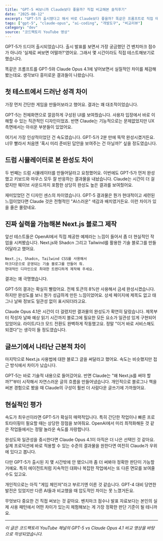 ```yaml
---
title: "GPT-5 써보니까 Claude보다 좋을까? 직접 비교해본 솔직후기"
date: "2025-08-12"
excerpt: "GPT-5가 출시됐다고 해서 바로 Claude보다 좋을까? 똑같은 프롬프트로 직접 테스트해본 솔직한 후기"
tags: ["gpt-5", "claude-opus", "ai-coding", "개발도구", "비교리뷰"]
category: "dev"
source: "코드팩토리 YouTube 영상"
---
```


GPT-5가 드디어 출시되었습니다. 출시 발표를 보면서 가장 궁금했던 건 벤치마크 점수가 아니라 '실제로 써보면 어떨까?'였어요. 그래서 몇 시간이라도 직접 테스트해보기로 했습니다.

똑같은 프롬프트를 GPT-5와 Claude Opus 4.1에 넣어보면서 실질적인 차이를 체감해봤는데요. 생각보다 흥미로운 결과들이 나왔습니다.

## 첫 테스트에서 드러난 성격 차이

가장 먼저 간단한 게임을 만들어보라고 했어요. 결과는 꽤 대조적이었습니다.

GPT-5는 전체화면으로 깔끔하게 구성된 UI를 보여줬습니다. 사용자 입장에서 바로 이해할 수 있는 직관적인 디자인이었죠. 반면 Claude는 기능적으로는 문제없었지만 UX 측면에서는 아쉬운 부분들이 있었어요.

여기서 가장 인상적이었던 건 속도였습니다. GPT-5가 2분 만에 뚝딱 완성시켰거든요. 너무 빨라서 처음엔 '혹시 미리 준비된 답안을 보여주는 건 아닐까?' 싶을 정도였습니다.

## 드럼 시뮬레이터로 본 완성도 차이

두 번째는 드럼 시뮬레이터를 만들어달라고 요청했어요. 이번에도 GPT-5가 먼저 완성했고 키보드와 마우스 모두 잘 반응하는 결과물을 내놨습니다. Claude는 시간이 더 걸렸지만 웨이브 사운드까지 포함한 상당히 완성도 높은 결과를 보여줬어요.

재미있었던 건 디자인 센스의 차이였습니다. GPT-5 결과물은 뭔가 현대적이고 세련된 느낌이었다면 Claude 것은 전형적인 "AI스러운" 색감과 배치였거든요. 이런 차이가 있을 줄은 몰랐네요.

## 진짜 실력을 가늠해본 Next.js 블로그 제작

앞선 테스트들은 OpenAI에서 직접 제공한 예제라는 느낌이 들어서 좀 더 현실적인 작업을 시켜봤습니다. Next.js와 Shadcn 그리고 Tailwind를 활용한 기술 블로그를 만들어달라고 했어요.

```
Next.js, Shadcn, Tailwind CSS를 사용해서
마크다운으로 운영되는 기술 블로그를 만들어 줘.
현대적인 디자인으로 최대한 트렌디하게 제작해 주세요.
```

결과는 꽤 극명했습니다.

GPT-5의 결과는 확실히 빨랐어요. 전체 토큰의 8%만 사용해서 금세 완성시켰습니다. 하지만 완성도를 보니 뭔가 성급하게 만든 느낌이었어요. 상세 페이지에 제목도 없고 태그나 날짜 정보도 일관성 없이 표시되더라고요.

Claude Opus 4.1은 시간이 더 걸렸지만 결과물의 완성도가 확연히 달랐습니다. 제목부터 작성자 날짜 예상 읽기 시간까지 블로그에 필요한 모든 요소가 일관성 있게 구현되어 있었어요. 라이트/다크 모드 전환도 완벽하게 작동했고요. 정말 "이거 바로 서비스해도 되겠다"는 생각이 들 정도였습니다.

## 글쓰기에서 나타난 근본적 차이

마지막으로 Next.js 사용법에 대한 블로그 글을 써달라고 했어요. 속도는 비슷했지만 접근 방식에서 차이가 났습니다.

GPT-5는 바로 기술적 내용으로 들어갔어요. 반면 Claude는 "왜 Next.js를 써야 할까?"부터 시작해서 자연스러운 글의 흐름을 만들어냈습니다. 개인적으로 블로그나 책을 써본 경험으로 봤을 때 Claude의 구성이 훨씬 더 사람다운 글쓰기에 가까웠어요.

## 현실적인 평가

속도가 최우선이라면 GPT-5가 확실히 매력적입니다. 특히 간단한 작업이나 빠른 프로토타이핑이 필요할 때는 상당한 장점을 보여줘요. OpenAI에서 미리 최적화해둔 것 같은 작업들에서는 정말 놀라운 속도를 자랑합니다.

완성도와 일관성을 중시한다면 Claude Opus 4.1이 아직은 더 나은 선택인 것 같아요. 실제 프로덕션에 바로 적용할 수 있는 수준의 결과물을 원한다면 여전히 Claude가 우위에 있다고 봅니다.

다만 GPT-5가 출시된 지 몇 시간밖에 안 됐으니까 좀 더 써봐야 정확한 판단이 가능할 거예요. 특히 에이전트처럼 지속적인 대화나 복잡한 작업에서는 또 다른 면모를 보여줄 수도 있고요.

개인적으로는 아직 "게임 체인저"라고 부르기엔 이른 것 같습니다. GPT-4 대비 당연한 발전은 있었지만 다른 AI들과 비교했을 때 압도적인 차이는 못 느꼈거든요.

무엇보다 중요한 건 직접 써보는 것 같아요. 벤치마크 점수나 발표 자료보다는 본인의 실제 사용 패턴에서 어떤 차이가 있는지 체험해보는 게 가장 정확한 판단 기준이 될 테니까요.

---

_이 글은 코드팩토리 YouTube 채널의 GPT-5 vs Claude Opus 4.1 비교 영상을 바탕으로 작성되었습니다._
